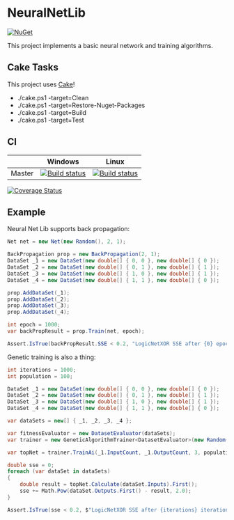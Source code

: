 # NeuralNetLib

[![NuGet](https://img.shields.io/nuget/v/RichTea.NeuralNetLib.svg?style=flat)](https://www.nuget.org/packages/RichTea.NeuralNetLib/)

This project implements a basic neural network and training algorithms.

## Cake Tasks
This project uses [Cake](https://cakebuild.net)!
* ./cake.ps1 -target=Clean
* ./cake.ps1 -target=Restore-Nuget-Packages
* ./cake.ps1 -target=Build
* ./cake.ps1 -target=Test

## CI

|        | Windows | Linux |
| ------ | --------|-------|
| Master | [![Build status](https://ci.appveyor.com/api/projects/status/gy1oqhk2mmi9v6qf/branch/master?svg=true)](https://ci.appveyor.com/project/RichTeaMan/neuralnet/branch/master) | [![Build status](https://travis-ci.org/RichTeaMan/NeuralNet.svg?branch=master)](https://travis-ci.org/RichTeaMan/NeuralNet) |

[![Coverage Status](https://coveralls.io/repos/github/RichTeaMan/NeuralNet/badge.svg?branch=master)](https://coveralls.io/github/RichTeaMan/NeuralNet?branch=master)

## Example

Neural Net Lib supports back propagation:

``` csharp
Net net = new Net(new Random(), 2, 1);

BackPropagation prop = new BackPropagation(2, 1);
DataSet _1 = new DataSet(new double[] { 0, 0 }, new double[] { 0 });    // 0 | 0 = 0
DataSet _2 = new DataSet(new double[] { 0, 1 }, new double[] { 1 });    // 0 | 1 = 1
DataSet _3 = new DataSet(new double[] { 1, 0 }, new double[] { 1 });    // 1 | 0 = 1
DataSet _4 = new DataSet(new double[] { 1, 1 }, new double[] { 0 });    // 1 | 1 = 0

prop.AddDataSet(_1);
prop.AddDataSet(_2);
prop.AddDataSet(_3);
prop.AddDataSet(_4);

int epoch = 1000;
var backPropResult = prop.Train(net, epoch);

Assert.IsTrue(backPropResult.SSE < 0.2, "LogicNetXOR SSE after {0} epochs is '{1}'", epoch, backPropResult.SSE);
```

Genetic training is also a thing:
``` csharp
int iterations = 1000;
int population = 100;

DataSet _1 = new DataSet(new double[] { 0, 0 }, new double[] { 0 });    // 0 | 0 = 0
DataSet _2 = new DataSet(new double[] { 0, 1 }, new double[] { 1 });    // 0 | 1 = 1
DataSet _3 = new DataSet(new double[] { 1, 0 }, new double[] { 1 });    // 1 | 0 = 1
DataSet _4 = new DataSet(new double[] { 1, 1 }, new double[] { 0 });    // 1 | 1 = 0

var dataSets = new[] { _1, _2, _3, _4 };

var fitnessEvaluator = new DatasetEvaluator(dataSets);
var trainer = new GeneticAlgorithmTrainer<DatasetEvaluator>(new Random(), fitnessEvaluator);

var topNet = trainer.TrainAi(_1.InputCount, _1.OutputCount, 3, population, iterations).First();

double sse = 0;
foreach (var dataSet in dataSets)
{
    double result = topNet.Calculate(dataSet.Inputs).First();
    sse += Math.Pow(dataSet.Outputs.First() - result, 2.0);
}

Assert.IsTrue(sse < 0.2, $"LogicNetXOR SSE after {iterations} iterations is '{sse}'");
```
